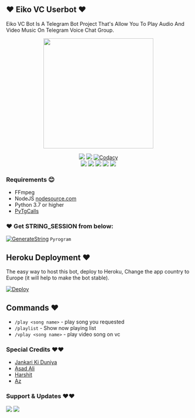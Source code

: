 ## ❤️ Eiko VC Userbot ❤️

Eiko VC Bot Is A Telegram Bot Project That's Allow You To Play Audio And Video Music On Telegram Voice Chat Group.


<p align="center"><a href="https://t.me/tth_kiya98"><img src="https://telegra.ph/file/65f6a615fa340c96d52f8.jpg" width="300"></a></p>
<p align="center">
    <a href="https://www.python.org/" alt="made-with-python"> <img src="https://img.shields.io/badge/Made%20with-Python-black.svg?style=flat-square&logo=python&logoColor=blue&color=red" /></a>
    <a href="https://github.com/EmiliaTzy/EikoMusic-Userbot/graphs/commit-activity" alt="Maintenance"> <img src="https://img.shields.io/badge/Maintained%3F-yes-red.svg?style=flat-square" /></a>
    <a href="https://app.codacy.com/gh/EmiliaTzy/EikoMusic-Userbot/dashboard"> <img src="https://img.shields.io/codacy/grade/a723cb464d5a4d25be3152b5d71de82d?color=red&logo=codacy&style=flat-square" alt="Codacy" /></a><br>
    <a href="https://github.com/EmiliaTzy/EikoMusic-Userbot"> <img src="https://img.shields.io/github/repo-size/EmiliaTzy/EikoMusic-Userbot?color=red&logo=github&logoColor=blue&style=flat-square" /></a>
    <a href="https://github.com/EmiliaTzy/EikoMusic-Userbot/commits/main"> <img src="https://img.shields.io/github/last-commit/EmiliaTzy/EikoMusic-Userbot?color=red&logo=github&logoColor=blue&style=flat-square" /></a>
    <a href="https://github.com/EmiliaTzy/EikoMusic-Userbot/issues"> <img src="https://img.shields.io/github/issues/?color=red&logo=github&logoColor=blue&style=flat-square" /></a>
    <a href="https://github.com/EmiliaTzy/EikoMusic-Userbot/network/members"> <img src="https://img.shields.io/github/forks/EmiliaTzy/EikoMusic-Userbot?color=red&logo=github&logoColor=blue&style=flat-square" /></a>  
    <a href="https://github.com/EmiliaTzy/EikoMusic-Userbot/network/members"> <img src="https://img.shields.io/github/stars/EmiliaTzy/EikoMusic-Userbot?color=red&logo=github&logoColor=blue&style=flat-square" /></a>  
</p>

<h3>Requirements 😊</h3>

- FFmpeg
- NodeJS [nodesource.com](https://nodesource.com/)
- Python 3.7 or higher
- [PyTgCalls](https://github.com/pytgcalls/pytgcalls)

### ❤️ Get STRING_SESSION from below:

[![GenerateString](https://img.shields.io/badge/repl.it-generateString-yellowgreen)](https://replit.com/@AssadAli/AsadMusic) ``Pyrogram``

## Heroku Deployment ❤️
The easy way to host this bot, deploy to Heroku, Change the app country to Europe (it will help to make the bot stable).

[![Deploy](https://www.herokucdn.com/deploy/button.svg)](https://heroku.com/deploy?template=https://github.com/EmiliaTzy/EikoMusic-Userbot)


## Commands ❤️

- `/play <song name>` - play song you requested
- `/playlist` - Show now playing list
- `/vplay <song name>` - play video song on vc


### Special Credits ❤️❤️
- [Jankari Ki Duniya](https://github.com/jankarikiduniya)
- [Asad Ali](https://t.me/Dr_Asad_Ali)
- [Harshit](https://t.me/HarshitSharma361)
- [Az](https://t.me/tth_kiya98) 
### Support & Updates ❤️❤️
<a href="https://t.me/CatatanAzDay"><img src="https://img.shields.io/badge/Join-Group%20Support-blue.svg?style=for-the-badge&logo=Telegram"></a> <a href="https://t.me/tth_"><img src="https://img.shields.io/badge/Join-Updates%20Channel-blue.svg?style=for-the-badge&logo=Telegram"></a>
